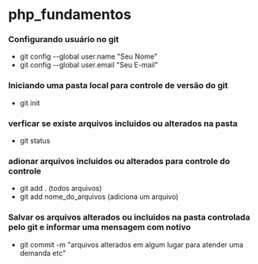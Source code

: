 # php_fundamentos
### Configurando usuário no git

- git config --global user.name "Seu Nome"
- git config --global user.email "Seu E-mail"

### Iniciando uma pasta local para controle de versão do git

- git init

### verficar se existe arquivos incluidos ou alterados na pasta

- git status

### adionar arquivos incluidos ou alterados para controle do controle

- git add .  (todos arquivos)
- git add nome_do_arquivos (adiciona um arquivo)

### Salvar os arquivos alterados ou incluidos na pasta controlada pelo git e informar uma mensagem com notivo

- git commit -m "arquivos alterados em algum lugar para atender uma demanda etc"
